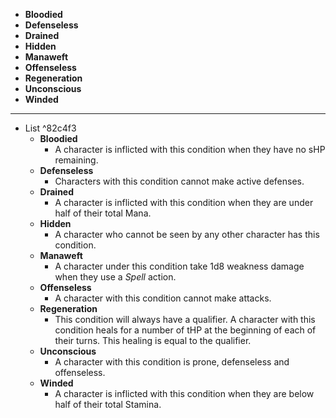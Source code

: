 - **Bloodied**
- **Defenseless**
- **Drained**
- **Hidden**
- **Manaweft**
- **Offenseless**
- **Regeneration**
- **Unconscious**
- **Winded**
---
- List  ^82c4f3
	- **Bloodied**
		- A character is inflicted with this condition when they have no sHP remaining.
	- **Defenseless**
		- Characters with this condition cannot make active defenses.
	- **Drained**
		- A character is inflicted with this condition when they are under half of their total Mana.
	- **Hidden**
		- A character who cannot be seen by any other character has this condition.
	- **Manaweft**
		- A character under this condition take 1d8 weakness damage when they use a *Spell* action.
	- **Offenseless**
		- A character with this condition cannot make attacks.
	- **Regeneration**
		- This condition will always have a qualifier. A character with this condition heals for a number of tHP at the beginning of each of their turns. This healing is equal to the qualifier.
	- **Unconscious**
		- A character with this condition is prone, defenseless and offenseless.
	- **Winded**
		- A character is inflicted with this condition when they are below half of their total Stamina.